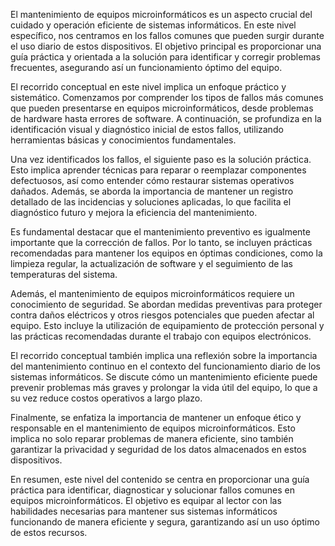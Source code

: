 El mantenimiento de equipos microinformáticos es un aspecto crucial del cuidado y operación eficiente de sistemas informáticos. En este nivel específico, nos centramos en los fallos comunes que pueden surgir durante el uso diario de estos dispositivos. El objetivo principal es proporcionar una guía práctica y orientada a la solución para identificar y corregir problemas frecuentes, asegurando así un funcionamiento óptimo del equipo.

El recorrido conceptual en este nivel implica un enfoque práctico y sistemático. Comenzamos por comprender los tipos de fallos más comunes que pueden presentarse en equipos microinformáticos, desde problemas de hardware hasta errores de software. A continuación, se profundiza en la identificación visual y diagnóstico inicial de estos fallos, utilizando herramientas básicas y conocimientos fundamentales.

Una vez identificados los fallos, el siguiente paso es la solución práctica. Esto implica aprender técnicas para reparar o reemplazar componentes defectuosos, así como entender cómo restaurar sistemas operativos dañados. Además, se aborda la importancia de mantener un registro detallado de las incidencias y soluciones aplicadas, lo que facilita el diagnóstico futuro y mejora la eficiencia del mantenimiento.

Es fundamental destacar que el mantenimiento preventivo es igualmente importante que la corrección de fallos. Por lo tanto, se incluyen prácticas recomendadas para mantener los equipos en óptimas condiciones, como la limpieza regular, la actualización de software y el seguimiento de las temperaturas del sistema.

Además, el mantenimiento de equipos microinformáticos requiere un conocimiento de seguridad. Se abordan medidas preventivas para proteger contra daños eléctricos y otros riesgos potenciales que pueden afectar al equipo. Esto incluye la utilización de equipamiento de protección personal y las prácticas recomendadas durante el trabajo con equipos electrónicos.

El recorrido conceptual también implica una reflexión sobre la importancia del mantenimiento continuo en el contexto del funcionamiento diario de los sistemas informáticos. Se discute cómo un mantenimiento eficiente puede prevenir problemas más graves y prolongar la vida útil del equipo, lo que a su vez reduce costos operativos a largo plazo.

Finalmente, se enfatiza la importancia de mantener un enfoque ético y responsable en el mantenimiento de equipos microinformáticos. Esto implica no solo reparar problemas de manera eficiente, sino también garantizar la privacidad y seguridad de los datos almacenados en estos dispositivos.

En resumen, este nivel del contenido se centra en proporcionar una guía práctica para identificar, diagnosticar y solucionar fallos comunes en equipos microinformáticos. El objetivo es equipar al lector con las habilidades necesarias para mantener sus sistemas informáticos funcionando de manera eficiente y segura, garantizando así un uso óptimo de estos recursos.
